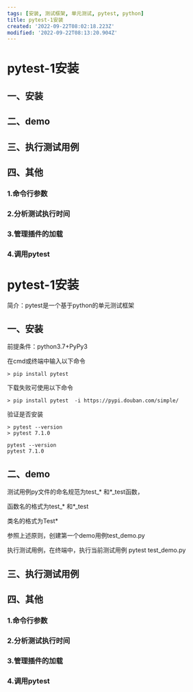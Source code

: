 ```yaml
---
tags: [安装, 测试框架, 单元测试, pytest, python]
title: pytest-1安装
created: '2022-09-22T08:02:18.223Z'
modified: '2022-09-22T08:13:20.904Z'
---
```


# pytest-1安装
## 一、安装
## 二、demo
## 三、执行测试用例
## 四、其他
### 1.命令行参数
### 2.分析测试执行时间
### 3.管理插件的加载
### 4.调用pytest

# pytest-1安装
简介：pytest是一个基于python的单元测试框架
## 一、安装
前提条件：python3.7+PyPy3

在cmd或终端中输入以下命令
    
    > pip install pytest

下载失败可使用以下命令

    > pip install pytest  -i https://pypi.douban.com/simple/

验证是否安装

    > pytest --version
    > pytest 7.1.0

```
pytest --version
pytest 7.1.0
```

## 二、demo
测试用例py文件的命名规范为test_* 和*_test函数，

函数名的格式为test_* 和*_test

类名的格式为Test* 

参照上述原则，创建第一个demo用例test_demo.py


执行测试用例，在终端中，执行当前测试用例
pytest test_demo.py


## 三、执行测试用例
## 四、其他
### 1.命令行参数
### 2.分析测试执行时间
### 3.管理插件的加载
### 4.调用pytest
